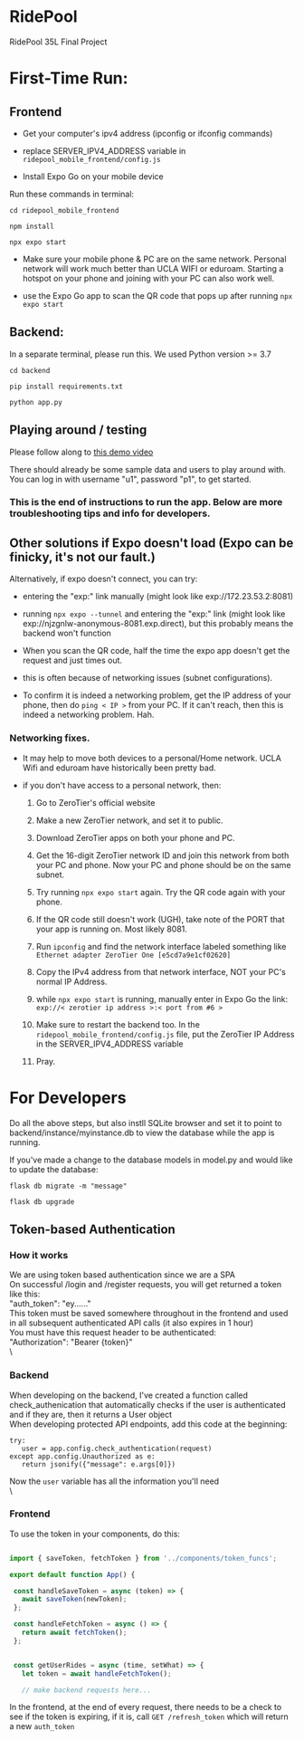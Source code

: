 # RidePool
 RidePool 35L Final Project

 # First-Time Run:

 ## Frontend
 
 - Get your computer's ipv4 address (ipconfig or ifconfig commands)
 
 - replace SERVER_IPV4_ADDRESS variable in `ridepool_mobile_frontend/config.js`

 - Install Expo Go on your mobile device

 Run these commands in terminal:

 `cd ridepool_mobile_frontend`

 `npm install`
 
 `npx expo start`
 
 - Make sure your mobile phone & PC are on the same network. Personal network will work much better than UCLA WIFI or eduroam. Starting a hotspot on your phone and joining with your PC can also work well.
 
 - use the Expo Go app to scan the QR code that pops up after running `npx expo start`

 ## Backend:

 In a separate terminal, please run this. We used Python version >= 3.7
 
 `cd backend`

 `pip install requirements.txt`
 
 `python app.py`

 ## Playing around / testing

 Please follow along to [this demo video](https://drive.google.com/file/d/11wAhnkslSvtbh3b5Xt075JrLjpx4Moht/view?usp=drive_link)

 There should already be some sample data and users to play around with. You can log in with username "u1", password "p1", to get started.

 ### This is the end of instructions to run the app. Below are more troubleshooting tips and info for developers.

 ## Other solutions if Expo doesn't load (Expo can be finicky, it's not our fault.)

  Alternatively, if expo doesn't connect, you can try:

 - entering the "exp:" link manually (might look like exp://172.23.53.2:8081)

 - running `npx expo --tunnel` and entering the "exp:" link (might look like exp://njzgnlw-anonymous-8081.exp.direct), but this probably means the backend won't function

 - When you scan the QR code, half the time the expo app doesn't get the request and just times out.

 - this is often because of networking issues (subnet configurations).

 - To confirm it is indeed a networking problem, get the IP address of your phone, then do `ping < IP >` from your PC. If it can't reach, then this is indeed a networking problem. Hah.

 ### Networking fixes.
 
 - It may help to move both devices to a personal/Home network. UCLA Wifi and eduroam have historically been pretty bad.

 - if you don't have access to a personal network, then:

   1) Go to ZeroTier's official website 

   2) Make a new ZeroTier network, and set it to public.

   3) Download ZeroTier apps on both your phone and PC.

   4) Get the 16-digit ZeroTier network ID and join this network from both your PC and phone. Now your PC and phone should be on the same subnet.

   5) Try running `npx expo start` again. Try the QR code again with your phone.
   
   6) If the QR code still doesn't work (UGH), take note of the PORT that your app is running on. Most likely 8081.

   7) Run `ipconfig` and find the network interface labeled something like `Ethernet adapter ZeroTier One [e5cd7a9e1cf02620]` 

   8) Copy the IPv4 address from that network interface, NOT your PC's normal IP Address.

   9) while `npx expo start` is running, manually enter in Expo Go the link: `exp://< zerotier ip address >:< port from #6 >`

   10) Make sure to restart the backend too. In the `ridepool_mobile_frontend/config.js` file, put the ZeroTier IP Address in the SERVER_IPV4_ADDRESS variable

   11) Pray.
 
 # For Developers

 Do all the above steps, but also instll SQLite browser and set it to point to backend/instance/myinstance.db to view the database while the app is running. 

 If you've made a change to the database models in model.py and would like to update the database:
 
 `flask db migrate -m "message"`

 `flask db upgrade`

 ## Token-based Authentication

 ### How it works
 We are using token based authentication since we are a SPA \
 On successful /login and /register requests, you will get returned a token like this: \
 "auth_token": "ey......" \
 This token must be saved somewhere throughout in the frontend and used in all subsequent authenticated API calls (it also expires in 1 hour) \
 You must have this request header to be authenticated: \
 "Authorization": "Bearer {token}" \
 \

 ### Backend
 When developing on the backend, I've created a function called check_authenication that automatically checks if the user is authenticated and if they are, then it returns a User object \
 When developing protected API endpoints, add this code at the beginning:
 ```
 try:
    user = app.config.check_authentication(request)
 except app.config.Unauthorized as e:
    return jsonify({"message": e.args[0]})
 ```
 Now the `user` variable has all the information you'll need \
 \

 ### Frontend
 
 To use the token in your components, do this:

 ```javascript
 
 import { saveToken, fetchToken } from '../components/token_funcs';

 export default function App() {

  const handleSaveToken = async (token) => {
    await saveToken(newToken);
  };

  const handleFetchToken = async () => {
    return await fetchToken();
  };


  const getUserRides = async (time, setWhat) => {
    let token = await handleFetchToken();

    // make backend requests here...

   ```

 In the frontend, at the end of every request, there needs to be a check to see if the token is expiring, if it is, call `GET /refresh_token` which will return a new `auth_token`